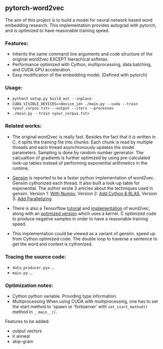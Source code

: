 ## pytorch-word2vec

The aim of this project is to build a model for neural network based word embedding research. This implementation provides autograd with pytorch, and is optimized to have reasonable training speed.

### Features:
- Inherits the same command line arguments and code structure of the original word2vec EXCEPT hierachical softmax. 
- Performance optimized with Cython, multiprocessing, data batching, and CUDA GPU acceleration. 
- Easy modification of the embedding model. (Defined with pytorch) 

### Usage:
- `python3 setup.py build_ext --inplace`
- `CUDA_VISIBLE_DEVICES=<device_id> ./main.py --cuda --train <your_corpus.txt> --output --iters --processes`
- `./main.py --train <your_corpus.txt>`

### Related works:
- The original word2vec is really fast. Besides the fact that it is written in C, it splits the training file into chunks. Each chunk is read by multiple threads and each thread asynchronously updates the model parameters. Sampling is done by random number generator. The calcualtion of gradients is further optimized by using pre-calculated look-up tables instead of performing exponential arithmetics in the runtime. 
- [Gensim](https://radimrehurek.com/gensim/models/word2vec.html) is reported to be a faster python implementation of word2vec. Gensim cythonized each thread. It also built a look-up table for exponential. The author wrote 3 articles about the techniques used in gensim. Version 1: [With Numpy](https://rare-technologies.com/deep-learning-with-word2vec-and-gensim/), Version 2: [Add Cython & BLAS](https://rare-technologies.com/word2vec-in-python-part-two-optimizing/), Version 3: [Add Parallelizing](https://rare-technologies.com/word2vec-in-python-part-two-optimizing/).
- There is also a Tensorflow [tutorial]() and [implementation]() of word2vec, along with an [optimized version]() which uses a kernel. C optimized code to produce negative samples in order to have a reasonable training speed.

- This implementation could be viewed as a variant of gensim. speed up from Cython optimized code. The double loop to traverse a sentence to get the word and context is cythonized. 

### Tracing the source code:
- `data_producer.pyx` ...
- `main.py` ...

### Optimization notes:
- Cython
python variable. Providing type information.
- Multiprocessing
When using CUDA with multiprocessing, one has to set the start method to 'spawn or 'forkserver' with `set_start_method()` method in `__main__()`.


Features to be added:
- output vectors
- lr anneal
- skip-gram
